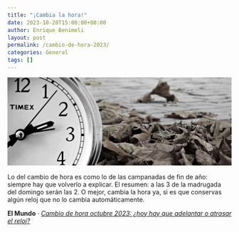 ```yaml
---
title: "¡Cambia la hora!"
date: 2023-10-28T15:00:00+00:00
author: Enrique Benimeli
layout: post
permalink: /cambio-de-hora-2023/
categories: General
tags: []
---
```


[![image](assets/images/posts/2023/10/cambiohora.jpg)](https://www.elmundo.es/como/2023/10/28/653bc0cbe9cf4a877c8b45b2.html)

Lo del cambio de hora es como lo de las campanadas de fin de año: siempre hay que volverlo a explicar. El resumen: a las 3 de la madrugada del domingo serán las 2. O mejor, cambia la hora ya, si es que conservas algún reloj que no lo cambia automáticamente.

**El Mundo** · [*Cambio de hora octubre 2023: ¿hoy hay que adelantar o atrasar el reloj?*](https://www.elmundo.es/como/2023/10/28/653bc0cbe9cf4a877c8b45b2.html)

